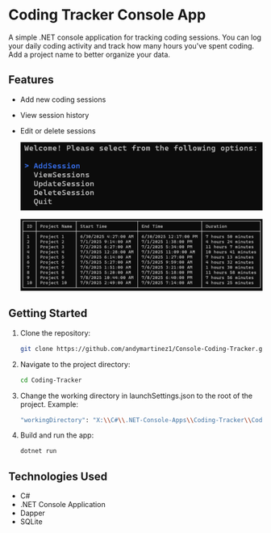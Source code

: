 # Coding Tracker Console App

A simple .NET console application for tracking coding sessions. You can log your daily coding activity and track how
many hours you've spent coding. Add a project name to better organize your data.

## Features

- Add new coding sessions
- View session history
- Edit or delete sessions

  ![Main menu](Coding-Tracker/docs/images/Main-Menu.png)

  ![Coding sessions list](Coding-Tracker/docs/images/Coding-Session-List.png)

## Getting Started

1. Clone the repository:
   ```bash
   git clone https://github.com/andymartinez1/Console-Coding-Tracker.git
   ```
2. Navigate to the project directory:
   ```bash
   cd Coding-Tracker
   ```
3. Change the working directory in launchSettings.json to the root of the project. Example:

   ```bash
   "workingDirectory": "X:\\C#\\.NET-Console-Apps\\Coding-Tracker\\Coding-Tracker\\"
   ```

4. Build and run the app:
   ```bash
   dotnet run
   ```

## Technologies Used

- C#
- .NET Console Application
- Dapper
- SQLite
